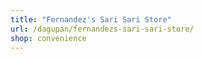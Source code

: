 ```yaml
---
title: "Fernandez's Sari Sari Store"
url: /dagupan/fernandezs-sari-sari-store/
shop: convenience
---
```

